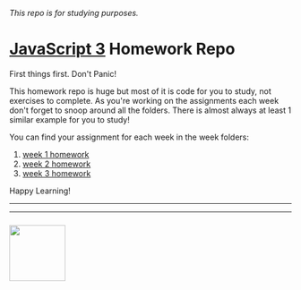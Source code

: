 _This repo is for studying purposes._

# [JavaScript 3](https://github.com/be-hacking-hyf/javascript-3) Homework Repo

First things first.  Don't Panic!

This homework repo is huge but most of it is code for you to study, not exercises to complete.  As you're working on the assignments each week don't forget to snoop around all the folders.  There is almost always at least 1 similar example for you to study!

You can find your assignment for each week in the week folders:
1. [week 1 homework](./week-1)
1. [week 2 homework](./week-2)
1. [week 3 homework](./week-3)

Happy Learning!

___
___
### <a href="https://hackyourfuture.be" target="_blank"><img src="https://pbs.twimg.com/profile_images/984474625009741824/Bs_qKx6-_400x400.jpg" width="100" height="100"></img></a>
